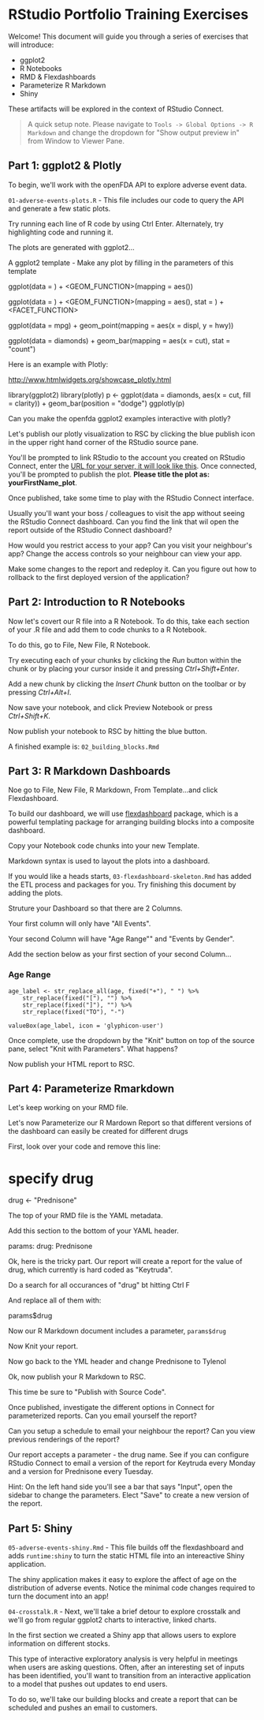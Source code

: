 # RStudio Portfolio Training Exercises

Welcome! This document will guide you through a series of exercises that will introduce:
- ggplot2
- R Notebooks
- RMD & Flexdashboards
- Parameterize R Markdown
- Shiny 

These artifacts will be explored in the context of RStudio Connect.

> A quick setup note. Please navigate to `Tools -> Global Options -> R Markdown` and change the dropdown for "Show output preview in" from Window to Viewer Pane.

## Part 1: ggplot2 & Plotly

To begin, we'll work with the openFDA API to explore adverse event data.

`01-adverse-events-plots.R` - This file includes our code to query the API and generate a few static plots.

Try running each line of R code by using Ctrl Enter. Alternately, try highlighting code and running it.

The plots are generated with ggplot2...

A ggplot2 template - Make any plot by filling in the parameters of this template

ggplot(data = <DATA>) +
<GEOM_FUNCTION>(mapping = aes(<MAPPINGS>))

ggplot(data = <DATA>) +
<GEOM_FUNCTION>(mapping = aes(<MAPPINGS>),
stat = <STAT>) +
<FACET_FUNCTION>

ggplot(data = mpg) +
geom_point(mapping = aes(x = displ, y = hwy))

ggplot(data = diamonds) +
geom_bar(mapping = aes(x = cut), stat = "count")

Here is an example with Plotly:

http://www.htmlwidgets.org/showcase_plotly.html

library(ggplot2)
library(plotly)
p <- ggplot(data = diamonds, aes(x = cut, fill = clarity)) +
            geom_bar(position = "dodge")
ggplotly(p)

Can you make the openfda ggplot2 examples interactive with plotly?

Let's publish our plotly visualization to RSC by clicking the blue publish icon in the upper right hand corner of the RStudio source pane.

You'll be prompted to link RStudio to the account you created on RStudio Connect, enter the [URL for your server, it will look like this](http://ec2-54-202-230-54.us-west-2.compute.amazonaws.com/). Once connected, you'll be prompted to publish the plot. **Please title the plot as: yourFirstName_plot**.

Once published, take some time to play with the RStudio Connect interface.

Usually you'll want your boss / colleagues to visit the app without seeing the RStudio Connect dashboard. Can you find the link that wil open the report outside of the RStudio Connect dashboard? 

How would you restrict access to your app? Can you visit your neighbour's app? Change the access controls so your neighbour can view your app.

Make some changes to the report and redeploy it. Can you figure out how to rollback to the first deployed version of the application?

## Part 2: Introduction to R Notebooks

Now let's covert our R file into a R Notebook. To do this, take each section of your .R file and add them to code chunks to a R Notebook.

To do this, go to File, New File, R Notebook.

Try executing each of your chunks by clicking the *Run* button within the chunk or by placing your cursor inside it and pressing *Ctrl+Shift+Enter*. 

Add a new chunk by clicking the *Insert Chunk* button on the toolbar or by pressing *Ctrl+Alt+I*.

Now save your notebook, and click Preview Notebook or press *Ctrl+Shift+K*. 

Now publish your notebook to RSC by hitting the blue button.

A finished example is: `02_building_blocks.Rmd`

## Part 3: R Markdown Dashboards

Noe go to File, New File, R Markdown, From Template...and click Flexdashboard.

To build our dashboard, we will use [flexdashboard](https://rstudio.github.io/flexdashboard) package, which is a powerful templating package for arranging building blocks into a composite dashboard.

Copy your Notebook code chunks into your new Template.

Markdown syntax is used to layout the plots into a dashboard.

If you would like a heads starts, `03-flexdashboard-skeleton.Rmd` has added the ETL process and packages for you. Try finishing this document by adding the plots.

Struture your Dashboard so that there are 2 Columns.

Your first column will only have "All Events".

Your second Column will have "Age Range"" and "Events by Gender".

Add the section below as your first section of your second Column...

### Age Range

```{r}
age_label <- str_replace_all(age, fixed("+"), " ") %>% 
    str_replace(fixed("["), "") %>% 
    str_replace(fixed("]"), "") %>% 
    str_replace(fixed("TO"), "-")     

valueBox(age_label, icon = 'glyphicon-user')
```

Once complete, use the dropdown by the "Knit" button on top of the source pane, select "Knit with Parameters". What happens?

Now publish your HTML report to RSC.

## Part 4: Parameterize Rmarkdown

Let's keep working on your RMD file.

Let's now Parameterize our R Mardown Report so that different versions of the dashboard can easily be created for different drugs

First, look over your code and remove this line:

# specify drug
drug <- "Prednisone"

The top of your RMD file is the YAML metadata.

Add this section to the bottom of your YAML header.

params:
  drug: Prednisone

Ok, here is the tricky part. Our report will create a report for the value of drug, which currently is hard coded as "Keytruda".

Do a search for all occurances of "drug" bt hitting Ctrl F

And replace all of them with:

params$drug

Now our R Markdown document includes a parameter, `params$drug`

Now Knit your report.

Now go back to the YML header and change Prednisone to Tylenol

Ok, now publish your R Markdown to RSC.

This time be sure to "Publish with Source Code". 

Once published, investigate the different options in Connect for parameterized reports. Can you email yourself the report? 

Can you setup a schedule to email your neighbour the report? Can you view previous renderings of the report?

Our report accepts a parameter - the drug name. See if you can configure RStudio Connect to email a version of the report for Keytruda every Monday and a version for Prednisone every Tuesday. 

Hint: On the left hand side you'll see a bar that says "Input", open the sidebar to change the parameters. Elect "Save" to create a new version of the report.

## Part 5: Shiny

`05-adverse-events-shiny.Rmd` - This file builds off the flexdashboard and adds `runtime:shiny` to turn the static HTML file into an intereactive Shiny application. 

The shiny application makes it easy to explore the affect of age on the distribution of adverse events. Notice the minimal code changes required to turn the document into an app!

`04-crosstalk.R` - Next, we'll take a brief detour to explore crosstalk and we'll go from regular ggplot2 charts to interactive, linked charts.

In the first section we created a Shiny app that allows users to explore information on different stocks. 

This type of interactive exploratory analysis is very helpful in meetings when users are asking questions. Often, after an interesting set of inputs has been identified, you'll want to transition from an interactive application to a model that pushes out updates to end users. 

To do so, we'll take our building blocks and create a report that can be scheduled and pushes an email to customers.
